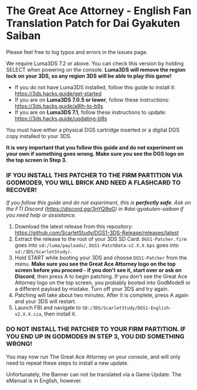 The Great Ace Attorney - English Fan Translation Patch for Dai Gyakuten Saiban
============================

Please feel free to log typos and errors in the issues page.


We require Luma3DS 7.2 or above. You can check this version by holding SELECT when powering on the console. **Luma3DS will remove the region lock on your 3DS, so any region 3DS will be able to play this game!**

* If you do not have Luma3DS installed, follow this guide to install it: https://3ds.hacks.guide/get-started
* If you are on **Luma3DS 7.0.5 or lower**, follow these instructions: https://3ds.hacks.guide/a9lh-to-b9s
* If you are on **Luma3DS 7.1**, follow these instructions to update: https://3ds.hacks.guide/updating-b9s


You must have either a physical DGS cartridge inserted or a digital DGS copy installed to your 3DS.

**It is very important that you follow this guide and do not experiment on your own if something goes wrong. Make sure you see the DGS logo on the top screen in Step 3.**
### **IF YOU INSTALL THIS PATCHER TO THE FIRM PARTITION VIA GODMODE9, YOU WILL BRICK AND NEED A FLASHCARD TO RECOVER!**
*If you follow this guide and do not experiment, this is **perfectly safe**. Ask on the FTI Discord (https://discord.gg/3nYQ9aG) in #dai-gyakuten-saiban if you need help or assistance.*

1. Download the latest release from this repository: https://github.com/ScarletStudy/DGS1-3DS-Release/releases/latest
2. Extract the release to the root of your 3DS SD Card. `DGS1-Patcher.firm` goes into `sd:/luma/payloads/`, `DGS1-PatchData-v2.X.X.bps` goes into `sd:/3DS/ScarletStudy/`.
3. Hold START while booting your 3DS and choose `DGS1-Patcher` from the menu. **Make sure you see the Great Ace Attorney logo on the top screen before you proceed - if you don't see it, start over or ask on Discord**, then press A to begin patching. If you don't see the Great Ace Attorney logo on the top screen, you probably booted into GodMode9 or a different payload by mistake. Turn off your 3DS and try again.
4. Patching will take about two minutes. After it is complete, press A again and your 3DS will restart.
5. Launch FBI and navigate to `SD:/3DS/ScarletStudy/DGS1-English-v2.X.X.cia`, then install it.

### **DO NOT INSTALL THE PATCHER TO YOUR FIRM PARTITION. IF YOU END UP IN GODMODE9 IN STEP 3, YOU DID SOMETHING WRONG!**

You may now run The Great Ace Attorney on your console, and will only need to repeat these steps to install a new update.

Unfortunately, the Banner can not be translated via a Game Update. The eManual is in English, however.
